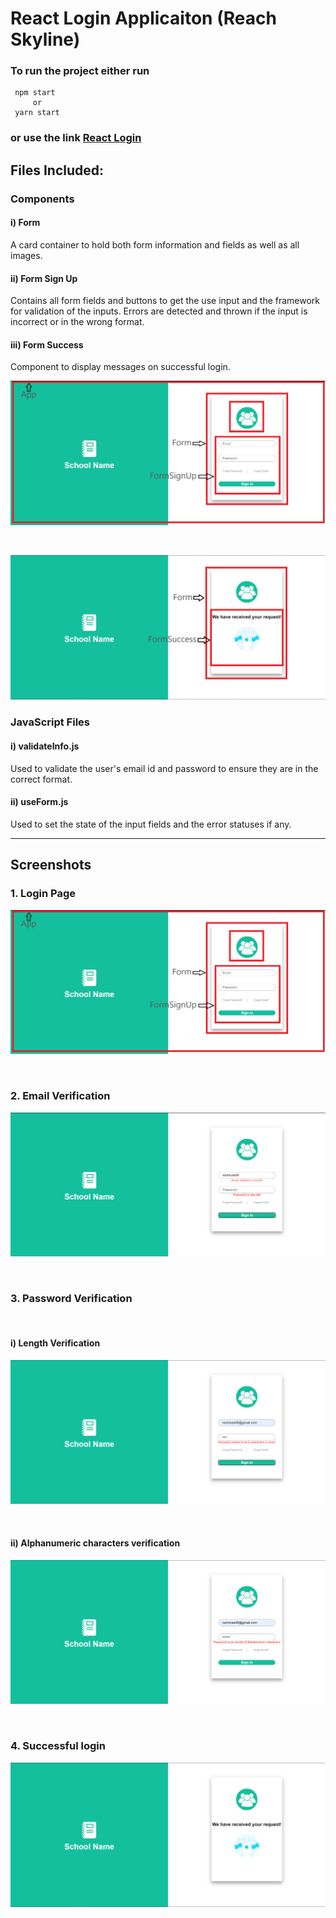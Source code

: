 # React Login Applicaiton (Reach Skyline)

 ### To run the project either run
     npm start 
         or
     yarn start
 ### or use the link <a href="https://friendly-galileo-ce9f46.netlify.app/" target="_blank">React Login</a>

## Files Included:
  ### Components

  #### i) Form
  A card container to hold both form information and fields as well as all images. 

  #### ii) Form Sign Up
  Contains all form fields and buttons to get the use input and the framework for validation of the inputs. Errors are detected and thrown if the input is incorrect or in the wrong format.

  #### iii) Form Success
  Component to display messages on successful login.
  
  ![Components_1](https://github.com/Srinivas-Natarajan/React-Login/blob/main/screenshots/components_1.png?raw=true)
  
  <br/>
  
  ![Components_2](https://github.com/Srinivas-Natarajan/React-Login/blob/main/screenshots/components_2.png?raw=true)

  ### JavaScript Files

  #### i) validateInfo.js
  Used to validate the user's email id and password to ensure they are in the correct format.

  #### ii) useForm.js
  Used to set the state of the input fields and the error statuses if any.

---

## Screenshots

### 1. Login Page
![Login](https://github.com/Srinivas-Natarajan/React-Login/blob/main/screenshots/login_page.png?raw=true)

<br/>

### 2. Email Verification
![Email](https://github.com/Srinivas-Natarajan/React-Login/blob/main/screenshots/email_validation.png?raw=true)

<br/>

### 3. Password Verification

<br/>

#### i) Length Verification
![Password_1](https://github.com/Srinivas-Natarajan/React-Login/blob/main/screenshots/password_1.png?raw=true)


<br/>

#### ii) Alphanumeric characters verification
![Password_2](https://github.com/Srinivas-Natarajan/React-Login/blob/main/screenshots/password_2.png?raw=true)


<br/>

### 4. Successful login
![Success](https://github.com/Srinivas-Natarajan/React-Login/blob/main/screenshots/success.png?raw=true)

